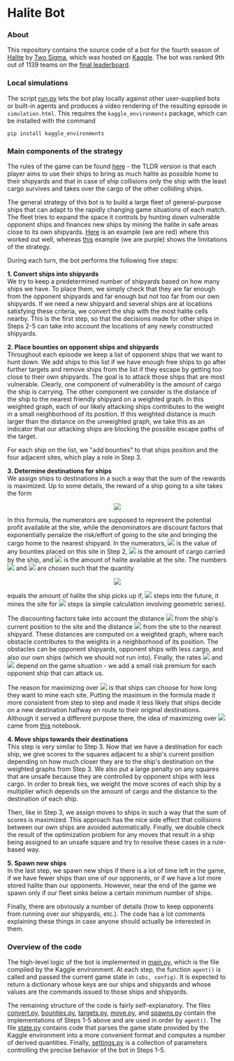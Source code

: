# Halite Bot

### About
This repository contains the source code of a bot for the fourth season of [Halite](https://halite.io/) by [Two Sigma](https://www.twosigma.com/), which was hosted on [Kaggle](https://www.kaggle.com/c/halite). The bot was ranked 9th out of 1139 teams on the [final leaderboard](https://www.kaggle.com/c/halite/leaderboard).


### Local simulations
The script [run.py](run.py) lets the bot play locally against other user-supplied bots or built-in agents and produces a video rendering of the resulting episode in `simulation.html`. This requires the `kaggle_environments` package, which can be installed with the command
```
pip install kaggle_environments
```


### Main components of the strategy
The rules of the game can be found [here](https://www.kaggle.com/c/halite/overview/halite-rules) - the TLDR version is that each player aims to use their ships to bring as much halite as possible home to their shipyards and that in case of ship collisions only the ship with the least cargo survives and takes over the cargo of the other colliding ships.

The general strategy of this bot is to build a large fleet of general-purpose ships that can adapt to the rapidly changing game situations of each match. The fleet tries to expand the space it controls by hunting down vulnerable opponent ships and finances new ships by mining the halite in safe areas close to its own shipyards. [Here](https://www.kaggle.com/c/halite/leaderboard?dialog=episodes-episode-3563774) is an example (we are red) where this worked out well, whereas [this](https://www.kaggle.com/c/halite/leaderboard?dialog=episodes-episode-3576464) example (we are purple) shows the limitations of the strategy.

During each turn, the bot performs the following five steps:

**1. Convert ships into shipyards** <br>
We try to keep a predetermined number of shipyards based on how many ships we have. To place them, we simply check that they are far enough from the opponent shipyards and far enough but not too far from our own shipyards. If we need a new shipyard and several ships are at locations satisfying these criteria, we convert the ship with the most halite cells nearby. This is the first step, so that the decisions made for other ships in Steps 2-5 can take into account the locations of any newly constructed shipyards.

**2. Place bounties on opponent ships and shipyards** <br>
Throughout each episode we keep a list of opponent ships that we want to hunt down. We add ships to this list if we have enough free ships to go after further targets and remove ships from the list if they escape by getting too close to their own shipyards. The goal is to attack those ships that are most vulnerable. Clearly, one component of vulnerability is the amount of cargo the ship is carrying. The other component we consider is the distance of the ship to the nearest friendly shipyard on a weighted graph. In this weighted graph, each of our likely attacking ships contributes to the weight in a small neighborhood of its position. If this weighted distance is much larger than the distance on the unweighted graph, we take this as an indicator that our attacking ships are blocking the possible escape paths of the target.

For each ship on the list, we "add bounties" to that ships position and the four adjacent sites, which play a role in Step 3.

**3. Determine destinations for ships** <br>
We assign ships to destinations in a such a way that the sum of the rewards is maximized. Up to some details, the reward of a ship going to a site takes the form

<p align="center">
<img src="https://render.githubusercontent.com/render/math?math=\large \displaystyle R = \frac{B}{(1 %2B r_S)^{d_S} \, (1 %2B r_Y)^{d_Y}} %2B \max_{m=1,2,\dots} \frac{C %2B \alpha \, (1-\beta^m) H}{(1 %2B r_S)^{d_S} \, (1 %2B r_Y)^{d_Y %2B m}}.">
</p>

In this formula, the numerators are supposed to represent the potential profit available at the site, while the denominators are discount factors that exponentially penalize the risk/effort of going to the site and bringing the cargo home to the nearest shipyard. In the numerators, <img src="https://render.githubusercontent.com/render/math?math=B"> is the value of any bounties placed on this site in Step 2, <img src="https://render.githubusercontent.com/render/math?math=C"> is the amount of cargo carried by the ship, and  <img src="https://render.githubusercontent.com/render/math?math=H"> is the amount of halite available at the site. The numbers <img src="https://render.githubusercontent.com/render/math?math=\alpha"> and <img src="https://render.githubusercontent.com/render/math?math=\beta"> are chosen such that the quantity

<p align="center">
<img src="https://render.githubusercontent.com/render/math?math=\large \displaystyle \alpha \, (1-\beta^m) H">
</p>

equals the amount of halite the ship picks up if, <img src="https://render.githubusercontent.com/render/math?math=d_S"> steps into the future, it mines the site for <img src="https://render.githubusercontent.com/render/math?math=m"> steps (a simple calculation involving geometric series).

The discounting factors take into account the distance <img src="https://render.githubusercontent.com/render/math?math=d_S"> from the ship's current position to the site and the distance <img src="https://render.githubusercontent.com/render/math?math=d_Y"> from the site to the nearest shipyard. These distances are computed on a weighted graph, where each obstacle contributes to the weights in a neighborhood of its position. The obstacles can be opponent shipyards, opponent ships with less cargo, and also our own ships (which we should not run into). Finally, the rates <img src="https://render.githubusercontent.com/render/math?math=r_S"> and <img src="https://render.githubusercontent.com/render/math?math=r_Y"> depend on the game situation - we add a small risk premium for each opponent ship that can attack us.

The reason for maximizing over <img src="https://render.githubusercontent.com/render/math?math=m"> is that ships can choose for how long they want to mine each site. Putting the maximum in the formula made it more consistent from step to step and made it less likely that ships decide on a new destination halfway en route to their original destinations. Although it served a different purpose there, the idea of maximizing over <img src="https://render.githubusercontent.com/render/math?math=m"> came from [this](https://www.kaggle.com/solverworld/optimal-mining) notebook.


**4. Move ships towards their destinations** <br>
This step is very similar to Step 3. Now that we have a destination for each ship, we give scores to the squares adjacent to a ship's current position depending on how much closer they are to the ship's destination on the weighted graphs from Step 3. We also put a large penalty on any squares that are unsafe because they are controlled by opponent ships with less cargo. In order to break ties, we weight the move scores of each ship by a multiplier which depends on the amount of cargo and the distance to the destination of each ship.

Then, like in Step 3, we assign moves to ships in such a way that the sum of scores is maximized. This approach has the nice side effect that collisions between our own ships are avoided automatically. Finally, we double check the result of the optimization problem for any moves that result in a ship being assigned to an unsafe square and try to resolve these cases in a rule-based way.

**5. Spawn new ships** <br>
In the last step, we spawn new ships if there is a lot of time left in the game, if we have fewer ships than one of our opponents, or if we have a lot more stored halite than our opponents. However, near the end of the game we spawn only if our fleet sinks below a certain minimum number of ships.

Finally, there are obviously a number of details (how to keep opponents from running over our shipyards, etc.). The code has a lot comments explaining these things in case anyone should actually be interested in them.


### Overview of the code
The high-level logic of the bot is implemented in [main.py](src/main.py), which is the file compiled by the Kaggle environment. At each step, the function `agent()` is called and passed the current game state in `(obs, config)`. It is expected to return a dictionary whose keys are our ships and shipyards and whose values are the commands issued to those ships and shipyards.

The remaining structure of the code is fairly self-explanatory. The files [convert.py](src/convert.py), [bounties.py](src/bounties.py), [targets.py](src/targets.py), [move.py](src/move.py), and [spawns.py](src/spawns.py) contain the implementations of Steps 1-5 above and are used in order by `agent()`. The file [state.py](src/state.py) contains code that parses the game state provided by the Kaggle environment into a more convenient format and computes a number of derived quantities. Finally, [settings.py](src/settings.py) is a collection of parameters controlling the precise behavior of the bot in Steps 1-5.

